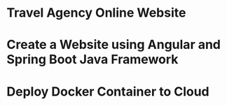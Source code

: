 # Travel Agency Online Website
# Create a Website using Angular and Spring Boot Java Framework
# Deploy Docker Container to Cloud

